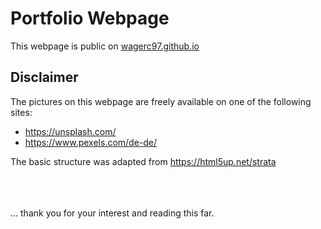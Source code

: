 # Portfolio Webpage

This webpage is public on [wagerc97.github.io](https://wagerc97.github.io/)


## Disclaimer

The pictures on this webpage are freely available on one of the following sites:
- https://unsplash.com/
- https://www.pexels.com/de-de/

The basic structure was adapted from https://html5up.net/strata

<br>
<br>
<br>
... thank you for your interest and reading this far.